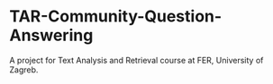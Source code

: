 # TAR-Community-Question-Answering
A project for Text Analysis and Retrieval course at FER, University of Zagreb.
